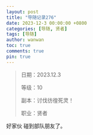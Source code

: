 ```yaml
---
layout: post
title: "导随记录276"
date: 2023-12-3 00:00:00 +0800
categories: [导随, 贤者]
tags: [导随]
author: wanwan
toc: true
comments: true
pin: true
---
```

> 日期：2023.12.3
>
> 等级：10
>
> 副本：讨伐彷徨死灵！
>
> 职业：贤者

好家伙 碰到部队朋友了。